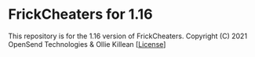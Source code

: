 # FrickCheaters for 1.16
This repository is for the 1.16 version of FrickCheaters.
Copyright (C) 2021  OpenSend Technologies & Ollie Killean  [[License](https://github.com/FrickCheaters/1.16/blob/main/LICENSE)]
